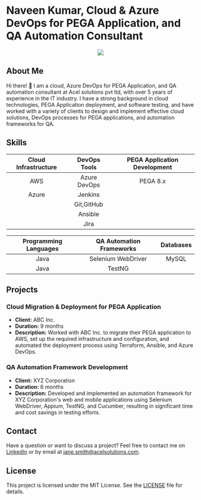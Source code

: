 # Naveen Kumar, Cloud & Azure DevOps for PEGA Application, and QA Automation Consultant

<div align="center">
  <img src="https://media.licdn.com/dms/image/D5635AQFQVItzdNrZ-A/profile-framedphoto-shrink_400_400/0/1678871214129?e=1681012800&v=beta&t=Y7f2IcPfAoZa_MtbM1sGwG_bCBe__Vn_BOaf4dPCY6k" />
</div>

## About Me

Hi there! 👋 I am a cloud, Azure DevOps for PEGA Application, and QA automation consultant at Acel solutions pvt ltd, with over 5 years of experience in the IT industry. I have a strong background in cloud technologies, PEGA Application deployment, and software testing, and have worked with a variety of clients to design and implement effective cloud solutions, DevOps processes for PEGA applications, and automation frameworks for QA.

## Skills

<div align="center">
  
| Cloud Infrastructure | DevOps Tools | PEGA Application Development |
|:--------------------:|:----------------:|:------------------------------:|
| AWS                  | Azure DevOps     | PEGA 8.x                   |
| Azure                | Jenkins          |                            |
|                      | Git,GitHub       |                            |
|                      | Ansible          |                            |
|                      | Jira             |                            |


| Programming Languages | QA Automation Frameworks | Databases  |
|:-----------------------:|:-----------------------------:|:-------------:|
| Java                     | Selenium WebDriver            | MySQL         |
| Java                     | TestNG                        |               |

</div>

## Projects

### Cloud Migration & Deployment for PEGA Application

- **Client:** ABC Inc.
- **Duration:** 9 months
- **Description:** Worked with ABC Inc. to migrate their PEGA application to AWS, set up the required infrastructure and configuration, and automated the deployment process using Terraform, Ansible, and Azure DevOps.

### QA Automation Framework Development

- **Client:** XYZ Corporation
- **Duration:** 6 months
- **Description:** Developed and implemented an automation framework for XYZ Corporation's web and mobile applications using Selenium WebDriver, Appium, TestNG, and Cucumber, resulting in significant time and cost savings in testing efforts.

## Contact

Have a question or want to discuss a project? Feel free to contact me on [LinkedIn](https://www.linkedin.com/in/janesmith) or by email at jane.smith@acelsolutions.com.

## License

This project is licensed under the MIT License. See the [LICENSE](LICENSE) file for details.

